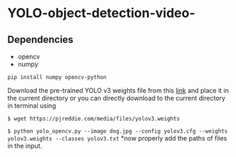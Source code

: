 # YOLO-object-detection-video-
## Dependencies
  * opencv
  * numpy
  
`pip install numpy opencv-python`


 Download the pre-trained YOLO v3 weights file from this [link](https://pjreddie.com/media/files/yolov3.weights) and place it in the current directory or you can directly download to the current directory in terminal using
 
 `$ wget https://pjreddie.com/media/files/yolov3.weights`
  
 `$ python yolo_opencv.py --image dog.jpg --config yolov3.cfg --weights yolov3.weights --classes yolov3.txt`
 *now properly add the paths of files in the input.
